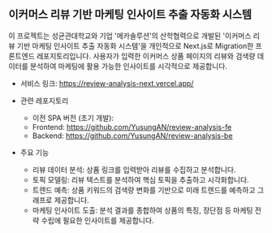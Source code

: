 이커머스 리뷰 기반 마케팅 인사이트 추출 자동화 시스템
---
이 프로젝트는 성균관대학교와 기업 '메카솔루션'의 산학협력으로 개발된 '이커머스 리뷰 기반 마케팅 인사이트 추출 자동화 시스템'을 개인적으로 Next.js로 Migration한 프론트엔드 레포지토리입니다.
사용자가 입력한 이커머스 상품 페이지의 리뷰와 검색량 데이터를 분석하여 마케팅에 활용 가능한 인사이트를 시각적으로 제공합니다.

* 서비스 링크: https://review-analysis-next.vercel.app/

* 관련 레포지토리
  * 이전 SPA 버전 (초기 개발):
  * Frontend: https://github.com/YusungAN/review-analysis-fe 
  * Backend: https://github.com/YusungAN/review-analysis-be
 

* 주요 기능
  * 리뷰 데이터 분석: 상품 링크를 입력받아 리뷰를 수집하고 분석합니다. 
  * 토픽 모델링: 리뷰 텍스트를 분석하여 핵심 토픽을 추출하고 시각화합니다.
  * 트렌드 예측: 상품 키워드의 검색량 변화를 기반으로 미래 트렌드를 예측하고 그래프로 제공합니다. 
  * 마케팅 인사이트 도출: 분석 결과를 종합하여 상품의 특징, 장단점 등 마케팅 전략 수립에 필요한 인사이트를 제공합니다.
